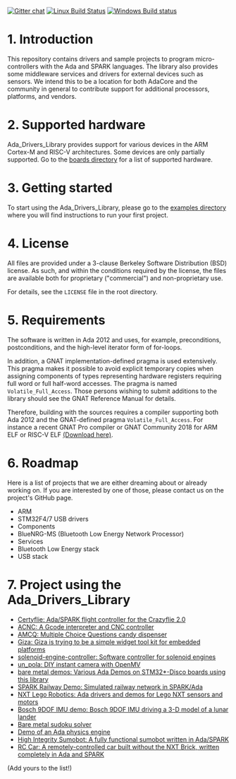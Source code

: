 [![Gitter chat](https://badges.gitter.im/gitterHQ/gitter.png)](https://gitter.im/ada-lang/Ada_Drivers_Library)
[![Linux Build Status](https://travis-ci.org/AdaCore/Ada_Drivers_Library.svg?branch=master)](https://travis-ci.org/AdaCore/Ada_Drivers_Library)
[![Windows Build status](https://ci.appveyor.com/api/projects/status/github/AdaCore/Ada_Drivers_Library?branch=master&svg=true)](https://ci.appveyor.com/project/github-integration-adacore/ada-drivers-library)

# 1. Introduction

This repository contains drivers and sample projects to program
micro-controllers with the Ada and SPARK languages. The library also provides
some middleware services and drivers for external devices such as sensors. We
intend this to be a location for both AdaCore and the community in general to
contribute support for additional processors, platforms, and vendors.

# 2. Supported hardware

Ada_Drivers_Library provides support for various devices in the ARM Cortex-M
and RISC-V architectures. Some devices are only partially supported. Go to the
[boards directory](boards/) for a list of supported hardware.

# 3. Getting started

To start using the Ada_Drivers_Library, please go to the [examples
directory](examples/) where you will find instructions to run your first
project.

# 4. License

All files are provided under a 3-clause Berkeley Software Distribution (BSD)
license. As such, and within the conditions required by the license, the files
are available both for proprietary ("commercial") and non-proprietary use.

For details, see the `LICENSE` file in the root directory.

# 5. Requirements

The software is written in Ada 2012 and uses, for example, preconditions,
postconditions, and the high-level iterator form of for-loops.

In addition, a GNAT implementation-defined pragma is used extensively. This
pragma makes it possible to avoid explicit temporary copies when assigning
components of types representing hardware registers requiring full word or full
half-word accesses. The pragma is named `Volatile_Full_Access`. Those persons
wishing to submit additions to the library should see the GNAT Reference Manual
for details.

Therefore, building with the sources requires a compiler supporting both Ada
2012 and the GNAT-defined pragma `Volatile_Full_Access`. For instance a recent
GNAT Pro compiler or GNAT Community 2018 for ARM ELF or RISC-V ELF [(Download
here)](http://adacore.com/download).

# 6. Roadmap

Here is a list of projects that we are either dreaming about or already working
on. If you are interested by one of those, please contact us on the project's
GitHub page.

* ARM
 * STM32F4/7 USB drivers
* Components
 * BlueNRG-MS (Bluetooth Low Energy Network Processor)
* Services
 * Bluetooth Low Energy stack
 * USB stack

# 7. Project using the Ada_Drivers_Library

 * [Certyflie: Ada/SPARK flight controller for the Crazyflie 2.0](https://github.com/AdaCore/Certyflie)
 * [ACNC: A Gcode interpreter and CNC controller](https://github.com/Fabien-Chouteau/ACNC)
 * [AMCQ: Multiple Choice Questions candy dispenser](https://github.com/Fabien-Chouteau/AMCQ)
 * [Giza: Giza is trying to be a simple widget tool kit for embedded platforms](https://github.com/Fabien-Chouteau/Giza)
 * [solenoid-engine-controller: Software controller for solenoid engines](https://github.com/Fabien-Chouteau/solenoid-engine-controller)
 * [un_pola: DIY instant camera with OpenMV](https://github.com/Fabien-Chouteau/un_pola)
 * [bare metal demos: Various Ada Demos on STM32*-Disco boards using this library](https://github.com/lambourg/Ada_Bare_Metal_Demos)
 * [SPARK Railway Demo: Simulated railway network in SPARK/Ada](https://github.com/AdaCore/SPARK_Railway_Simulation_Demo)
 * [NXT Lego Robotics: Ada drivers and demos for Lego NXT sensors and motors](https://github.com/AdaCore/Robotics_with_Ada)
 * [Bosch 9DOF IMU demo: Bosch 9DOF IMU driving a 3-D model of a lunar lander](
https://github.com/AdaCore/Lunar_Lander_Rotation_Demo)
 * [Bare metal sudoku solver](https://github.com/stangassinger/sudoku)
 * [Demo of an Ada physics engine](https://github.com/Kidev/DemoAdaPhysics2D)
 * [High Integrity Sumobot: A fully functional sumobot written in Ada/SPARK](https://github.com/bosepchuk/High_Integrity_Sumobot)
 * [RC Car: A remotely-controlled car built without the NXT Brick, written completely in Ada and SPARK](https://github.com/AdaCore/RC_Car_Demo)

(Add yours to the list!)

